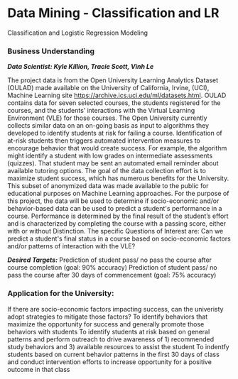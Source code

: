 # Data Mining - Classification and LR
Classification and Logistic Regression Modeling


### Business Understanding
___Data Scientist: Kyle Killion, Tracie Scott, Vinh Le___

The project data is from the Open University Learning Analytics Dataset (OULAD) made available on the University of California, Irvine, (UCI), Machine Learning site https://archive.ics.uci.edu/ml/datasets.html. OULAD contains data for seven selected courses, the students registered for the courses, and the students’ interactions with the Virtual Learning Environment (VLE) for those courses.
The Open University currently collects similar data on an on-going basis as input to algorithms they developed to identify students at risk for failing a course. Identification of at-risk students then triggers automated intervention measures to encourage behavior that would create success. For example, the algorithm might identify a student with low grades on intermediate assessments (quizzes). That student may be sent an automated email reminder about available tutoring options. The goal of the data collection effort is to maximize student success, which has numerous benefits for the University.
This subset of anonymized data was made available to the public for educational purposes on Machine Learning approaches.
For the purpose of this project, the data will be used to determine if socio-economic and/or behavior-based data can be used to predict a student's performance in a course. Performance is determined by the final result of the student’s effort and is characterized by completing the course with a passing score, either with or without Distinction.
The specific Questions of Interest are:
Can we predict a student's final status in a course based on socio-economic factors and/or patterns of interaction with the VLE? 

___Desired Targets:___
Prediction of student pass/ no pass the course after course completion (goal: 90% accuracy)
Prediction of student pass/ no pass the course after 30 days of commencement (goal: 75% accuracy)


### Application for the University:
If there are socio-economic factors impacting success, can the univeristy adopt strategies to mitigate those factors?
To identify behaviors that maximize the opportunity for success and generally promote those behaviors with students
To identify students at risk based on general patterns and perform outreach to drive awareness of 1) recommended study behaviors and 3) available resources to assist the student
To indentfy students based on current behavior patterns in the first 30 days of class and conduct intervention efforts to increase opportunity for a positive outcome in that class
